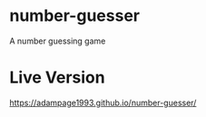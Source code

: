 # number-guesser
A number guessing game
# Live Version
https://adampage1993.github.io/number-guesser/
